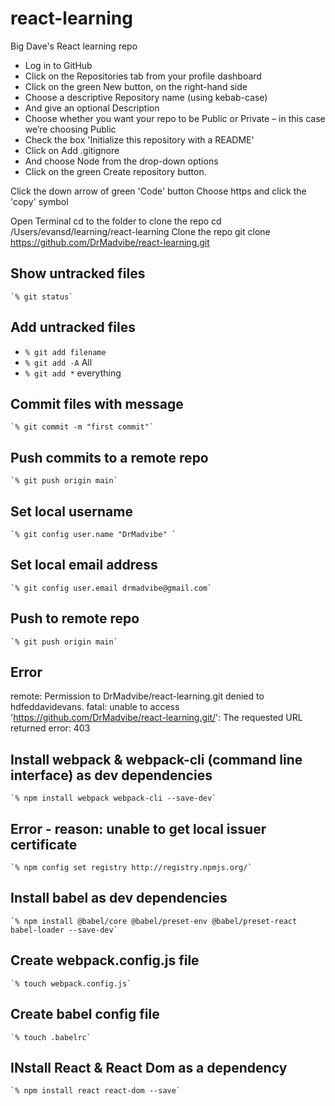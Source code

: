 # react-learning
Big Dave's React learning repo


- Log in to GitHub
- Click on the Repositories tab from your profile dashboard
- Click on the green New button, on the right-hand side
- Choose a descriptive Repository name (using kebab-case)
- And give an optional Description
- Choose whether you want your repo to be Public or Private – in this case we’re choosing Public
- Check the box 'Initialize this repository with a README'
- Click on Add .gitignore
- And choose Node from the drop-down options
- Click on the green Create repository button.

Click the down arrow of green 'Code' button
Choose https and click the 'copy' symbol

Open Terminal
cd to the folder to clone the repo
	cd /Users/evansd/learning/react-learning 
Clone the repo
	git clone https://github.com/DrMadvibe/react-learning.git

## Show untracked files
	`% git status`

## Add untracked files
- `% git add filename`
- `% git add -A` All
- `% git add *` everything

## Commit files with message
	`% git commit -m "first commit"`

## Push commits to a remote repo
	`% git push origin main`

## Set local username
	`% git config user.name "DrMadvibe" `

## Set local email address
	`% git config user.email drmadvibe@gmail.com`

## Push to remote repo
	`% git push origin main`

## Error
remote: Permission to DrMadvibe/react-learning.git denied to hdfeddavidevans.
fatal: unable to access 'https://github.com/DrMadvibe/react-learning.git/': The requested URL returned error: 403

## Install webpack & webpack-cli (command line interface) as dev dependencies
	`% npm install webpack webpack-cli --save-dev`

## Error - reason: unable to get local issuer certificate
	`% npm config set registry http://registry.npmjs.org/`

## Install babel as dev dependencies
	`% npm install @babel/core @babel/preset-env @babel/preset-react babel-loader --save-dev`

## Create webpack.config.js file
	`% touch webpack.config.js`

## Create babel config file
	`% touch .babelrc`

## INstall React & React Dom as a dependency
	`% npm install react react-dom --save`

	